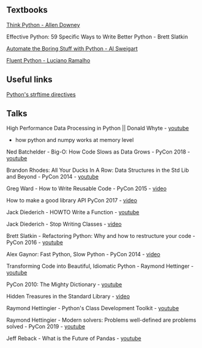 ## Textbooks

[Think Python - Allen Downey](https://greenteapress.com/thinkpython2/thinkpython2.pdf)

Effective Python: 59 Specific Ways to Write Better Python - Brett Slatkin

[Automate the Boring Stuff with Python - Al Sweigart](https://automatetheboringstuff.com/)

[Fluent Python - Luciano Ramalho](http://shop.oreilly.com/product/0636920032519.do)

## Useful links

[Python's strftime directives](http://strftime.org/)

## Talks

High Performance Data Processing in Python || Donald Whyte - [youtube](https://www.youtube.com/watch?v=nmYyISMdOqY)
- how python and numpy works at memory level

Ned Batchelder - Big-O: How Code Slows as Data Grows - PyCon 2018 - [youtube](https://www.youtube.com/watch?time_continue=1&v=duvZ-2UK0fc)

Brandon Rhodes: All Your Ducks In A Row: Data Structures in the Std Lib and Beyond - PyCon 2014 - [youtube](https://www.youtube.com/watch?v=fYlnfvKVDoM&feature=player_embedded)

Greg Ward - How to Write Reusable Code - PyCon 2015 - [video](https://www.youtube.com/watch?v=r9cnHO15YgU)

How to make a good library API PyCon 2017 - [video](https://www.youtube.com/watch?v=4mkFfce46zE)

Jack Diederich - HOWTO Write a Function - [youtube](https://www.youtube.com/watch?v=rrBJVMyD-Gs)

Jack Diederich - Stop Writing Classes - [video](https://www.youtube.com/watch?v=o9pEzgHorH0)

Brett Slatkin - Refactoring Python: Why and how to restructure your code - PyCon 2016 - [youtube](https://www.youtube.com/watch?v=D_6ybDcU5gc&feature=player_embedded)

Alex Gaynor: Fast Python, Slow Python - PyCon 2014 - [video](https://www.youtube.com/watch?v=7eeEf_rAJds)

Transforming Code into Beautiful, Idiomatic Python - Raymond Hettinger - [youtube](https://www.youtube.com/watch?v=OSGv2VnC0go)

PyCon 2010: The Mighty Dictionary - [youtube](https://www.youtube.com/watch?v=C4Kc8xzcA68)

Hidden Treasures in the Standard Library - [video](https://pyvideo.org/pycon-us-2011/pycon-2011--hidden-treasures-in-the-standard-libr.html)

Raymond Hettingier - Python's Class Development Toolkit - [youtube](https://www.youtube.com/watch?v=HTLu2DFOdTg&t=528s)

Raymond Hettingier - Modern solvers: Problems well-defined are problems solved - PyCon 2019 - [youtube](https://www.youtube.com/watch?v=_GP9OpZPUYc)

Jeff Reback - What is the Future of Pandas - [youtube](https://www.youtube.com/watch?v=_-gJtO0XR48)
